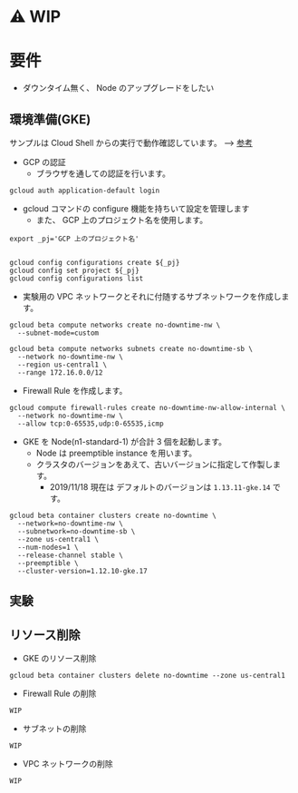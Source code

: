 # :warning: WIP

# 要件

+ ダウンタイム無く、 Node のアップグレードをしたい

## 環境準備(GKE)

サンプルは Cloud Shell からの実行で動作確認しています。 --> [参考](https://github.com/iganari/package-gcp/tree/master/kubernetes/sample-basic/gcloud)



+ GCP の認証
  + ブラウザを通しての認証を行います。


```
gcloud auth application-default login
```

+ gcloud コマンドの configure 機能を持ちいて設定を管理します
  + また、 GCP 上のプロジェクト名を使用します。
  
```
export _pj='GCP 上のプロジェクト名'
  
  
gcloud config configurations create ${_pj}
gcloud config set project ${_pj}
gcloud config configurations list
```

+ 実験用の VPC ネットワークとそれに付随するサブネットワークを作成します。
  
```
gcloud beta compute networks create no-downtime-nw \
  --subnet-mode=custom
```
```
gcloud beta compute networks subnets create no-downtime-sb \
  --network no-downtime-nw \
  --region us-central1 \
  --range 172.16.0.0/12
```

+ Firewall Rule を作成します。

```
gcloud compute firewall-rules create no-downtime-nw-allow-internal \
  --network no-downtime-nw \
  --allow tcp:0-65535,udp:0-65535,icmp
```

+ GKE を Node(n1-standard-1) が合計 3 個を起動します。
  + Node は preemptible instance を用います。
  + クラスタのバージョンをあえて、古いバージョンに指定して作製します。
    + 2019/11/18 現在は デフォルトのバージョンは `1.13.11-gke.14` です。

```
gcloud beta container clusters create no-downtime \
  --network=no-downtime-nw \
  --subnetwork=no-downtime-sb \
  --zone us-central1 \
  --num-nodes=1 \
  --release-channel stable \
  --preemptible \
  --cluster-version=1.12.10-gke.17
```

## 実験













## リソース削除

+ GKE のリソース削除

```
gcloud beta container clusters delete no-downtime --zone us-central1
```

+ Firewall Rule の削除

```
WIP
```

+ サブネットの削除

```
WIP
```

+ VPC ネットワークの削除

```
WIP
```







